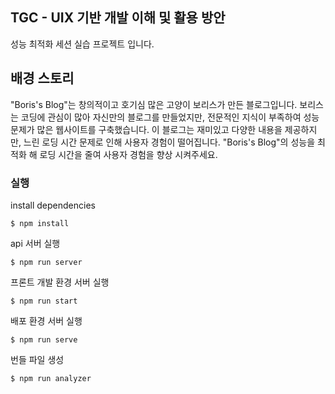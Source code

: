 ## TGC - UIX 기반 개발 이해 및 활용 방안

성능 최적화 세션 실습 프로젝트 입니다.

## 배경 스토리

"Boris's Blog"는 창의적이고 호기심 많은 고양이 보리스가 만든 블로그입니다. 보리스는 코딩에 관심이 많아 자신만의 블로그를 만들었지만, 전문적인 지식이 부족하여 성능 문제가 많은 웹사이트를 구축했습니다. 이 블로그는 재미있고 다양한 내용을 제공하지만, 느린 로딩 시간 문제로 인해 사용자 경험이 떨어집니다. "Boris's Blog"의 성능을 최적화 해 로딩 시간을 줄여 사용자 경험을 향상 시켜주세요.


### 실행

install dependencies

```
$ npm install
```

api 서버 실행

```
$ npm run server
```

프론트 개발 환경 서버 실행 

```
$ npm run start
```

배포 환경 서버 실행

```
$ npm run serve
```

번들 파일 생성

```
$ npm run analyzer
```
